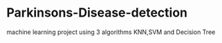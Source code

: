 # Parkinsons-Disease-detection
machine learning project using 3 algorithms KNN,SVM and Decision Tree
